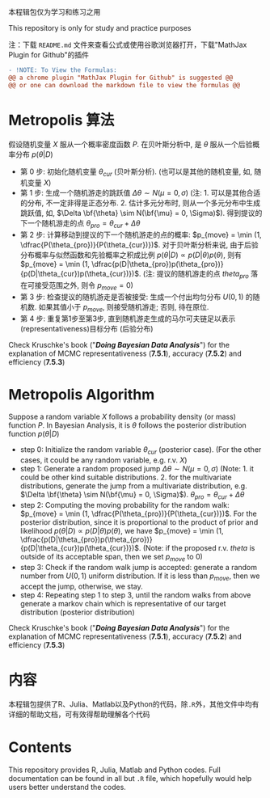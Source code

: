 本程辑包仅为学习和练习之用

This repository is only for study and practice purposes

注：下载 `README.md` 文件来查看公式或使用谷歌浏览器打开，下载"MathJax Plugin for Github"的插件

```diff
- !NOTE: To View the Formulas:
@@ a chrome plugin "MathJax Plugin for Github" is suggested @@
@@ or one can download the markdown file to view the formulas @@
```

# Metropolis 算法

假设随机变量 $X$ 服从一个概率密度函数 $P$. 在贝叶斯分析中, 是 $\theta$ 服从一个后验概率分布 $p(\theta|D)$

- 第 0 步: 初始化随机变量 $\theta_{cur}$ (贝叶斯分析). (也可以是其他的随机变量, 如, 随机变量 $X$)
- 第 1 步: 生成一个随机游走的跳跃值 $\Delta \theta \sim N(\mu = 0, \sigma)$ (注: 1. 可以是其他合适的分布, 不一定非得是正态分布. 2. 估计多元分布时, 则从一个多元分布中生成跳跃值, 如, $\Delta \bf{\theta} \sim N(\bf{\mu} = 0, \Sigma)$). 得到提议的下一个随机游走的点 $\theta_{pro} = \theta_{cur} + \Delta \theta$
- 第 2 步: 计算移动到提议的下一个随机游走的点的概率: $p_{move} = \min (1, \dfrac{P(\theta_{pro})}{P(\theta_{cur})})$. 对于贝叶斯分析来说, 由于后验分布概率与似然函数和先验概率之积成比例 $p(\theta|D) \propto p(D|\theta)p(\theta)$, 则有 $p_{move} = \min (1, \dfrac{p(D|\theta_{pro})p(\theta_{pro})}{p(D|\theta_{cur})p(\theta_{cur})})$. (注: 提议的随机游走的点 $theta_{pro}$ 落在可接受范围之外, 则令 $p_{move} = 0$)
- 第 3 步: 检查提议的随机游走是否被接受: 生成一个付出均匀分布 $U(0,1)$ 的随机数. 如果其值小于 $p_{move}$, 则接受随机游走; 否则, 待在原位.
- 第 4 步: 重复第1步至第3步, 直到随机游走生成的马尔可夫链足以表示(representativeness)目标分布 (后验分布)

Check Kruschke's book ("***Doing Bayesian Data Analysis***") for the explanation of MCMC representativeness (**7.5.1**), accuracy (**7.5.2**) and efficiency (**7.5.3**)

# Metropolis Algorithm

Suppose a random variable $X$ follows a probability density (or mass) function $P$.  In Bayesian Analysis, it is $\theta$ follows the posterior distribution function $p(\theta|D)$

- step 0: Initialize the random variable $\theta_{cur}$ (posterior case). (For the other cases, it could be any random variable, e.g. r.v. $X$)
- step 1: Generate a random proposed jump $\Delta \theta \sim N(\mu = 0, \sigma)$ (Note: 1. it could be other kind suitable distributions. 2. for the multivariate distributions, generate the jump from a multivariate distribution, e.g. $\Delta \bf{\theta} \sim N(\bf{\mu} = 0, \Sigma)$). $\theta_{pro} = \theta_{cur} + \Delta \theta$
- step 2: Computing the moving probability for the random walk: $p_{move} = \min (1, \dfrac{P(\theta_{pro})}{P(\theta_{cur})})$. For the posterior distribution, since it is proportional to the product of prior and likelihood $p(\theta|D) \propto p(D|\theta)p(\theta)$, we have $p_{move} = \min (1, \dfrac{p(D|\theta_{pro})p(\theta_{pro})}{p(D|\theta_{cur})p(\theta_{cur})})$. (Note: if the proposed r.v. $theta$ is outside of its acceptable span, then we set $p_{move}$ to $0$)
- step 3: Check if the random walk jump is accepted: generate a random number from $U(0,1)$ uniform distribution. If it is less than $p_{move}$, then we accept the jump, otherwise, we stay.
- step 4: Repeating step 1 to step 3, until the random walks from above generate a markov chain which is representative of our target distribution (posterior distribution)

Check Kruschke's book ("***Doing Bayesian Data Analysis***") for the explanation of MCMC representativeness (**7.5.1**), accuracy (**7.5.2**) and efficiency (**7.5.3**)

# 内容
本程辑包提供了R、Julia、Matlab以及Python的代码，除`.R`外，其他文件中均有详细的帮助文档，可有效得帮助理解各个代码

# Contents
This repository provides R, Julia, Matlab and Python codes. Full documentation can be found in all but `.R` file, which hopefully would help users better understand the codes.